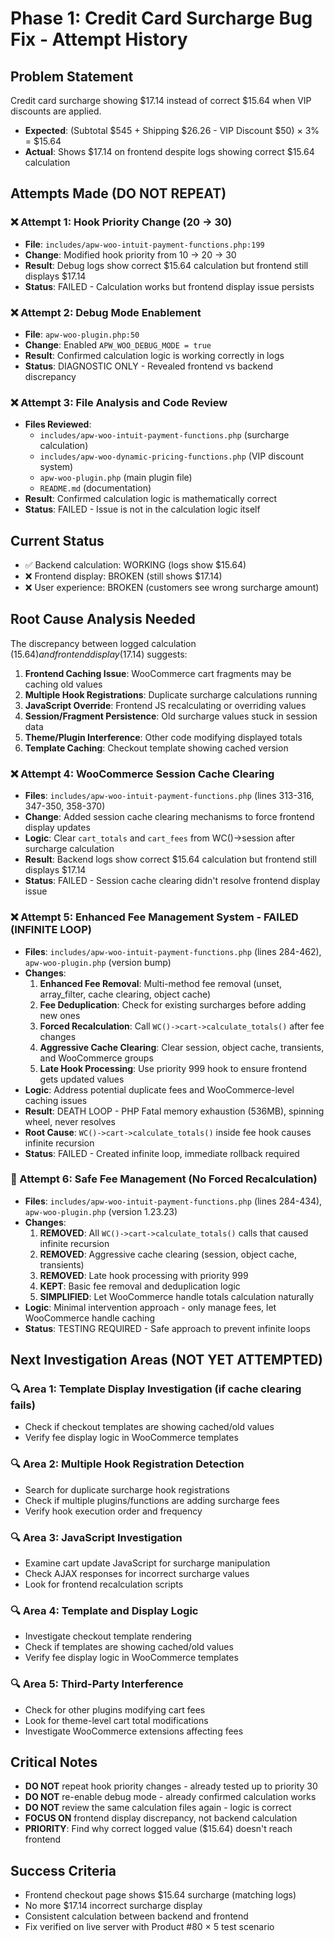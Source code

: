 # Phase 1: Credit Card Surcharge Bug Fix - Attempt History

## Problem Statement
Credit card surcharge showing $17.14 instead of correct $15.64 when VIP discounts are applied.
- **Expected**: (Subtotal $545 + Shipping $26.26 - VIP Discount $50) × 3% = $15.64
- **Actual**: Shows $17.14 on frontend despite logs showing correct $15.64 calculation

## Attempts Made (DO NOT REPEAT)

### ❌ Attempt 1: Hook Priority Change (20 → 30)
- **File**: `includes/apw-woo-intuit-payment-functions.php:199`
- **Change**: Modified hook priority from 10 → 20 → 30
- **Result**: Debug logs show correct $15.64 calculation but frontend still displays $17.14
- **Status**: FAILED - Calculation works but frontend display issue persists

### ❌ Attempt 2: Debug Mode Enablement
- **File**: `apw-woo-plugin.php:50`
- **Change**: Enabled `APW_WOO_DEBUG_MODE = true`
- **Result**: Confirmed calculation logic is working correctly in logs
- **Status**: DIAGNOSTIC ONLY - Revealed frontend vs backend discrepancy

### ❌ Attempt 3: File Analysis and Code Review
- **Files Reviewed**: 
  - `includes/apw-woo-intuit-payment-functions.php` (surcharge calculation)
  - `includes/apw-woo-dynamic-pricing-functions.php` (VIP discount system)
  - `apw-woo-plugin.php` (main plugin file)
  - `README.md` (documentation)
- **Result**: Confirmed calculation logic is mathematically correct
- **Status**: FAILED - Issue is not in the calculation logic itself

## Current Status
- ✅ Backend calculation: WORKING (logs show $15.64)
- ❌ Frontend display: BROKEN (still shows $17.14)
- ❌ User experience: BROKEN (customers see wrong surcharge amount)

## Root Cause Analysis Needed
The discrepancy between logged calculation ($15.64) and frontend display ($17.14) suggests:

1. **Frontend Caching Issue**: WooCommerce cart fragments may be caching old values
2. **Multiple Hook Registrations**: Duplicate surcharge calculations running
3. **JavaScript Override**: Frontend JS recalculating or overriding values
4. **Session/Fragment Persistence**: Old surcharge values stuck in session data
5. **Theme/Plugin Interference**: Other code modifying displayed totals
6. **Template Caching**: Checkout template showing cached version

### ❌ Attempt 4: WooCommerce Session Cache Clearing
- **Files**: `includes/apw-woo-intuit-payment-functions.php` (lines 313-316, 347-350, 358-370)
- **Change**: Added session cache clearing mechanisms to force frontend display updates
- **Logic**: Clear `cart_totals` and `cart_fees` from WC()->session after surcharge calculation
- **Result**: Backend logs show correct $15.64 calculation but frontend still displays $17.14
- **Status**: FAILED - Session cache clearing didn't resolve frontend display issue

### ❌ Attempt 5: Enhanced Fee Management System - FAILED (INFINITE LOOP)
- **Files**: `includes/apw-woo-intuit-payment-functions.php` (lines 284-462), `apw-woo-plugin.php` (version bump)
- **Changes**: 
  1. **Enhanced Fee Removal**: Multi-method fee removal (unset, array_filter, cache clearing, object cache)
  2. **Fee Deduplication**: Check for existing surcharges before adding new ones
  3. **Forced Recalculation**: Call `WC()->cart->calculate_totals()` after fee changes
  4. **Aggressive Cache Clearing**: Clear session, object cache, transients, and WooCommerce groups
  5. **Late Hook Processing**: Use priority 999 hook to ensure frontend gets updated values
- **Logic**: Address potential duplicate fees and WooCommerce-level caching issues
- **Result**: DEATH LOOP - PHP Fatal memory exhaustion (536MB), spinning wheel, never resolves
- **Root Cause**: `WC()->cart->calculate_totals()` inside fee hook causes infinite recursion
- **Status**: FAILED - Created infinite loop, immediate rollback required

### 🔧 Attempt 6: Safe Fee Management (No Forced Recalculation)
- **Files**: `includes/apw-woo-intuit-payment-functions.php` (lines 284-434), `apw-woo-plugin.php` (version 1.23.23)
- **Changes**: 
  1. **REMOVED**: All `WC()->cart->calculate_totals()` calls that caused infinite recursion
  2. **REMOVED**: Aggressive cache clearing (session, object cache, transients)
  3. **REMOVED**: Late hook processing with priority 999
  4. **KEPT**: Basic fee removal and deduplication logic
  5. **SIMPLIFIED**: Let WooCommerce handle totals calculation naturally
- **Logic**: Minimal intervention approach - only manage fees, let WooCommerce handle caching
- **Status**: TESTING REQUIRED - Safe approach to prevent infinite loops

## Next Investigation Areas (NOT YET ATTEMPTED)

### 🔍 Area 1: Template Display Investigation (if cache clearing fails)
- Check if checkout templates are showing cached/old values
- Verify fee display logic in WooCommerce templates

### 🔍 Area 2: Multiple Hook Registration Detection
- Search for duplicate surcharge hook registrations
- Check if multiple plugins/functions are adding surcharge fees
- Verify hook execution order and frequency

### 🔍 Area 3: JavaScript Investigation
- Examine cart update JavaScript for surcharge manipulation
- Check AJAX responses for incorrect surcharge values
- Look for frontend recalculation scripts

### 🔍 Area 4: Template and Display Logic
- Investigate checkout template rendering
- Check if templates are showing cached/old values
- Verify fee display logic in WooCommerce templates

### 🔍 Area 5: Third-Party Interference
- Check for other plugins modifying cart fees
- Look for theme-level cart total modifications
- Investigate WooCommerce extensions affecting fees

## Critical Notes
- **DO NOT** repeat hook priority changes - already tested up to priority 30
- **DO NOT** re-enable debug mode - already confirmed calculation works
- **DO NOT** review the same calculation files again - logic is correct
- **FOCUS ON** frontend display discrepancy, not backend calculation
- **PRIORITY**: Find why correct logged value ($15.64) doesn't reach frontend

## Success Criteria
- Frontend checkout page shows $15.64 surcharge (matching logs)
- No more $17.14 incorrect surcharge display
- Consistent calculation between backend and frontend
- Fix verified on live server with Product #80 × 5 test scenario